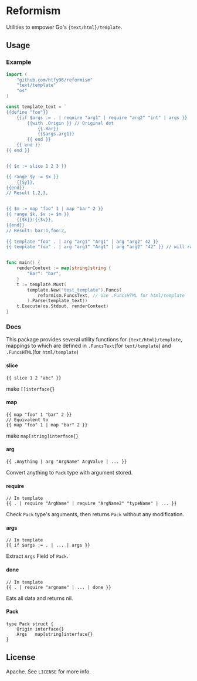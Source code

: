 # Reformism
Utilities to empower Go's `{text/html}/template`.

## Usage
### Example
```go
import (
    "github.com/htfy96/reformism"
    "text/template"
    "os"
)

const template_text = `
{{define "foo"}}
	{{if $args := . | require "arg1" | require "arg2" "int" | args }}
	    {{with .Origin }} // Original dot
			{{.Bar}}
			{{$args.arg1}}
		{{ end }}
	{{ end }}
{{ end }}


{{ $x := slice 1 2 3 }}

{{ range $y := $x }}
    {{$y}},
{{end}}
// Result 1,2,3,


{{ $m := map "foo" 1 | map "bar" 2 }}
{{ range $k, $v := $m }}
    {{$k}}:{{$v}},
{{end}}
// Result: bar:1,foo:2,
		
{{ template "foo" . | arg "arg1" "Arg1" | arg "arg2" 42 }}
{{ template "foo" . | arg "arg1" "Arg1" | arg "arg2" "42" }} // will raise an error`


func main() {
    renderContext := map[string]string {
        "Bar": "bar",
    }
    t := template.Must(
        template.New("test_template").Funcs(
            reformism.FuncsText, // Use .FuncsHTML for html/template
        ).Parse(template_text))
    t.Execute(os.Stdout, renderContext)
}
```

### Docs
This package provides several utility functions for `{text/html}/template`, 
mappings to which are defined in `.FuncsText`(for `text/template`) and 
 `.FuncsHTML`(for `html/template`)
 
#### slice
```
{{ slice 1 2 "abc" }}
```

make `[]interface{}`

#### map
```
{{ map "foo" 1 "bar" 2 }}
// Equivalent to 
{{ map "foo" 1 | map "bar" 2 }}
```

make `map[string]interface{}`

#### arg
```
{{ .Anything | arg "ArgName" ArgValue | ... }}
```

Convert anything to `Pack` type with argument stored.

#### require
```
// In template
{{ . | require "ArgName" | require "ArgName2" "typeName" | ... }}
```
Check `Pack` type's arguments, then returns `Pack` without any modification.

#### args
```
// In template
{{ if $args := . | ... | args }}
```

Extract `Args` Field of `Pack`. 

#### done
```
// In template 
{{ . | require "argname" | ... | done }}
```
Eats all data and returns nil.

#### Pack
```
type Pack struct {
	Origin interface{}
	Args   map[string]interface{}
}
```

## License
Apache. See `LICENSE` for more info.